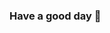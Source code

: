 ### Have a good day 🌱

<img src="https://komarev.com/ghpvc/?username=Airat102vb&style=flat-square&color=white" alt=""/>

